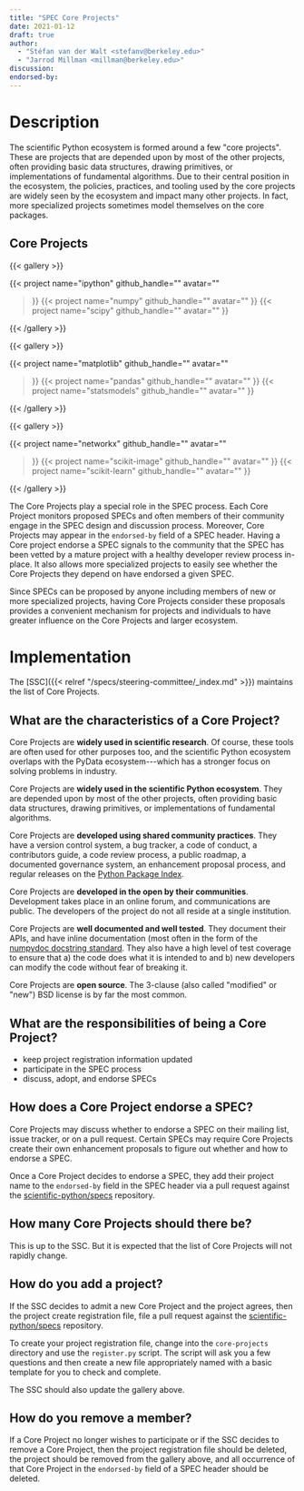 ```yaml
---
title: "SPEC Core Projects"
date: 2021-01-12
draft: true
author:
  - "Stéfan van der Walt <stefanv@berkeley.edu>"
  - "Jarrod Millman <millman@berkeley.edu>"
discussion:
endorsed-by:
---
```


# Description

The scientific Python ecosystem is formed around a few "core projects".
These are projects that are depended upon by most of the other projects,
often providing basic data structures, drawing primitives,
or implementations of fundamental algorithms.
Due to their central position in the ecosystem, the policies, practices, and tooling
used by the core projects are widely seen by the ecosystem
and impact many other projects.
In fact, more specialized projects sometimes model themselves on the core packages.

## Core Projects

<!-- prettier-ignore-start -->
{{< gallery >}}

{{< project
      name="ipython"
      github_handle=""
      avatar=""
>}}
{{< project
      name="numpy"
      github_handle=""
      avatar=""
>}}
{{< project
      name="scipy"
      github_handle=""
      avatar=""
>}}

{{< /gallery >}}

{{< gallery >}}

{{< project
      name="matplotlib"
      github_handle=""
      avatar=""
>}}
{{< project
      name="pandas"
      github_handle=""
      avatar=""
>}}
{{< project
      name="statsmodels"
      github_handle=""
      avatar=""
>}}

{{< /gallery >}}

{{< gallery >}}

{{< project
      name="networkx"
      github_handle=""
      avatar=""
>}}
{{< project
      name="scikit-image"
      github_handle=""
      avatar=""
>}}
{{< project
      name="scikit-learn"
      github_handle=""
      avatar=""
>}}

{{< /gallery >}}
<!-- prettier-ignore-end -->

The Core Projects play a special role in the SPEC process.
Each Core Project monitors proposed SPECs and often members of their community
engage in the SPEC design and discussion process.
Moreover, Core Projects may appear in the `endorsed-by` field of a SPEC header.
Having a Core project endorse a SPEC signals to the community that the SPEC has
been vetted by a mature project with a healthy developer review process in-place.
It also allows more specialized projects to easily see
whether the Core Projects they depend on have endorsed a given SPEC.

Since SPECs can be proposed by anyone including members of new or more
specialized projects, having Core Projects consider these proposals
provides a convenient mechanism for projects and individuals
to have greater influence on the Core Projects and larger ecosystem.

# Implementation

The [SSC]({{< relref "/specs/steering-committee/_index.md" >}}) maintains the list of
Core Projects.

## What are the characteristics of a Core Project?

Core Projects are **widely used in scientific research**.
Of course, these tools are often used for other purposes too, and the
scientific Python ecosystem overlaps with the PyData ecosystem---which has a
stronger focus on solving problems in industry.

Core Projects are **widely used in the scientific Python ecosystem**.
They are depended upon by most of the other projects,
often providing basic data structures, drawing primitives,
or implementations of fundamental algorithms.

Core Projects are **developed using shared community practices**.
They have a version control system, a bug tracker, a
code of conduct, a contributors guide, a code review process, a public
roadmap, a documented governance system, an enhancement proposal process,
and regular releases on the [Python Package Index](https://pypi.org/).

Core Projects are **developed in the open by their communities**.
Development takes place in an online forum, and communications are public.
The developers of the project do not all reside at a single institution.

Core Projects are **well documented and well tested**.
They document their APIs, and have inline documentation (most often in
the form of the [numpydoc docstring standard](https://numpydoc.readthedocs.io/en/latest/format.html#docstring-standard).
They also have a high level of test coverage to ensure that a) the code
does what it is intended to and b) new developers can modify the code without
fear of breaking it.

Core Projects are **open source**.
The 3-clause (also called "modified" or "new") BSD license is by far the most common.

## What are the responsibilities of being a Core Project?

- keep project registration information updated
- participate in the SPEC process
- discuss, adopt, and endorse SPECs

## How does a Core Project endorse a SPEC?

Core Projects may discuss whether to endorse a SPEC on their mailing list,
issue tracker, or on a pull request.
Certain SPECs may require Core Projects create their own enhancement
proposals to figure out whether and how to endorse a SPEC.

Once a Core Project decides to endorse a SPEC, they add their project
name to the `endorsed-by` field in the SPEC header via a pull request against
the [scientific-python/specs](https://github.com/scientific-python/specs)
repository.

## How many Core Projects should there be?

This is up to the SSC.
But it is expected that the list of Core Projects will not rapidly change.

## How do you add a project?

If the SSC decides to admit a new Core Project and the project agrees, then
the project create registration file, file a pull request against the
[scientific-python/specs](https://github.com/scientific-python/specs) repository.

To create your project registration file, change into the
`core-projects` directory and use the `register.py` script.
The script will ask you a few questions and then create a new file
appropriately named with a basic template for you to check and complete.

The SSC should also update the gallery above.

## How do you remove a member?

If a Core Project no longer wishes to participate or if the SSC decides to remove
a Core Project, then the project registration file should be deleted, the project
should be removed from the gallery above, and all occurrence of that Core Project
in the `endorsed-by` field of a SPEC header should be deleted.
